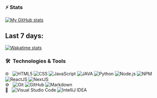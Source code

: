 <!-- 
### About Me 
- Website ?
  
-->
### ⚡ Stats
[![My GitHub stats](https://github-readme-stats.vercel.app/api?username=TM2611&count_private=true&show_icons=true&hide=contribs,issues&theme=github_dark)](https://github.com/)

<!-- 
[![Top Languagess](https://github-readme-stats.vercel.app/api/top-langs/?username=TM2611&theme=github_dark&layout=compact)](https://github.com/)
-->
## Last 7 days:
[![Wakatime stats](https://github-readme-stats.vercel.app/api/wakatime?username=TM2611&theme=github_dark&layout=compact&hide=idea_module,gitignore+file,json,git+config,text)](https://wakatime.com/dashboard)

<h3> 🛠 &nbsp;Technologies & Tools</h3>

🌐 &nbsp;
  ![HTML5](https://img.shields.io/badge/-HTML5-333333?style=flat&logo=HTML5)
  ![CSS](https://img.shields.io/badge/-CSS-333333?style=flat&logo=CSS3&logoColor=1572B6)
  ![JavaScript](https://img.shields.io/badge/-JavaScript-333333?style=flat&logo=javascript)
  ![JAVA](https://img.shields.io/badge/Java-333333?style=flat&logo=java)
  ![Python](https://img.shields.io/badge/Python-333333?style=flat&logo=python)
  ![Node.js](https://img.shields.io/badge/-Node.js-333333?style=flat&logo=node.js)
  ![NPM](https://img.shields.io/badge/-NPM-333333?style=flat&logo=npm)
  ![ReactJS](https://img.shields.io/badge/-React-333333?style=flat&logo=react)
  ![NextJS](https://img.shields.io/badge/-Next.js-333333?style=flat&logo=next.js)<br>
⚙️ &nbsp;
  ![Git](https://img.shields.io/badge/-Git-333333?style=flat&logo=git)
  ![GitHub](https://img.shields.io/badge/-GitHub-333333?style=flat&logo=github)
  ![Markdown](https://img.shields.io/badge/-Markdown-333333?style=flat&logo=markdown)<br>
🔧 &nbsp;
  ![Visual Studio Code](https://img.shields.io/badge/-Visual%20Studio%20Code-333333?style=flat&logo=visual-studio-code&logoColor=007ACC)
  ![IntelliJ IDEA](https://img.shields.io/badge/-IntelliJ_IDEA-333333?style=flat&logo=intellij-idea)

<br/>
